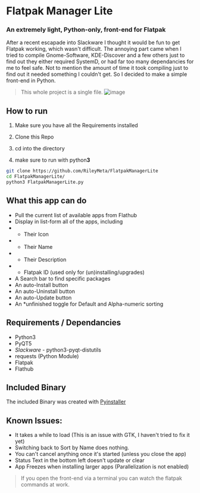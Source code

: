 # Flatpak Manager Lite
### An extremely light, Python-only, front-end for Flatpak
After a recent escapade into Slackware I thought it would be fun to get Flatpak working, which wasn't difficult. The annoying part came when I tried to compile Gnome-Software, KDE-Discover and a few others just to find out they either required SystemD, or had far too many dependancies for me to feel safe. Not to mention the amount of time it took compiling just to find out it needed something I couldn't get. So I decided to make a simple front-end in Python. 

> This whole project is a single file. 
![image](https://github.com/RileyMeta/FlatpakManagerLite/assets/32332593/950d8fed-e1c3-471b-8e22-ba863564f17a)

## How to run

1. Make sure you have all the Requirements installed

1. Clone this Repo

1. cd into the directory 

1. make sure to run with python**3** 

```bash
git clone https://github.com/RileyMeta/FlatpakManagerLite
cd FlatpakManagerLite/
python3 FlatpakManagerLite.py
```

## What this app can do
- Pull the current list of available apps from Flathub
- Display in list-form all of the apps, including
- - Their Icon
- - Their Name
- - Their Description
- - Flatpak ID (used only for (un)installing/upgrades)
- A Search bar to find specific packages
- An auto-Install button
- An auto-Uninstall button
- An auto-Update button
- An *unfinished toggle for Default and Alpha-numeric sorting

## Requirements / Dependancies
- Python3
- PyQT5
- *Slackware* - python3-pyqt-distutils
- requests (Python Module)
- Flatpak
- Flathub

## Included Binary
The included Binary was created with [Pyinstaller](https://pyinstaller.org/en/stable/)

## Known Issues: 
- It takes a while to load (This is an issue with GTK, I haven't tried to fix it yet)
- Switching back to Sort by Name does nothing.
- You can't cancel anything once it's started (unless you close the app)
- Status Text in the bottom left doesn't update or clear
- App Freezes when installing larger apps (Parallelization is not enabled)

> If you open the front-end via a terminal you can watch the flatpak commands at work. 
